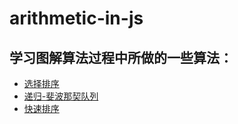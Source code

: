 # arithmetic-in-js

## 学习图解算法过程中所做的一些算法：

- [选择排序](./select_sort.js)
- [递归-斐波那契队列](./factorial.js)
- [快速排序](./quicksort.js)